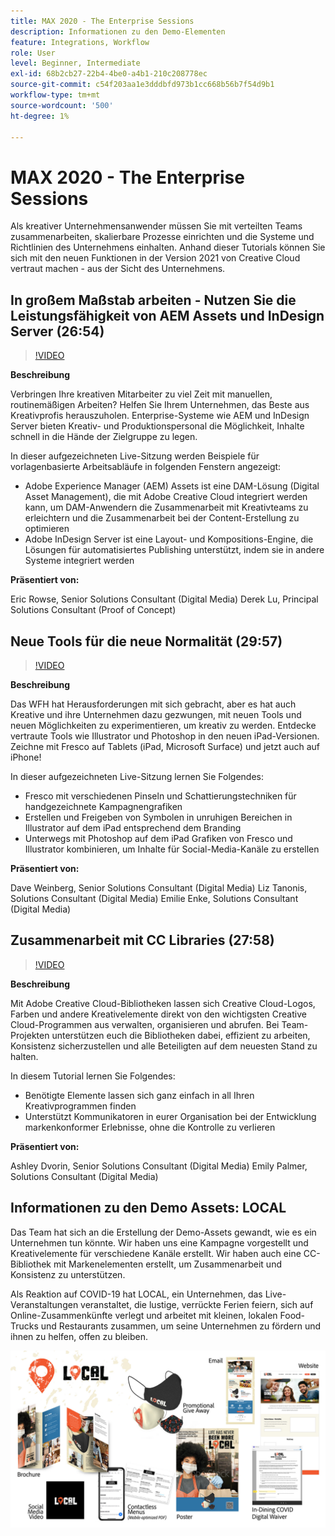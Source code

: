 ```yaml
---
title: MAX 2020 - The Enterprise Sessions
description: Informationen zu den Demo-Elementen
feature: Integrations, Workflow
role: User
level: Beginner, Intermediate
exl-id: 68b2cb27-22b4-4be0-a4b1-210c208778ec
source-git-commit: c54f203aa1e3dddbfd973b1cc668b56b7f54d9b1
workflow-type: tm+mt
source-wordcount: '500'
ht-degree: 1%

---
```


# MAX 2020 - The Enterprise Sessions

Als kreativer Unternehmensanwender müssen Sie mit verteilten Teams zusammenarbeiten, skalierbare Prozesse einrichten und die Systeme und Richtlinien des Unternehmens einhalten. Anhand dieser Tutorials können Sie sich mit den neuen Funktionen in der Version 2021 von Creative Cloud vertraut machen - aus der Sicht des Unternehmens.

## In großem Maßstab arbeiten - Nutzen Sie die Leistungsfähigkeit von AEM Assets und InDesign Server (26:54)

>[!VIDEO](https://video.tv.adobe.com/v/327112?hidetitle=true)

**Beschreibung**

Verbringen Ihre kreativen Mitarbeiter zu viel Zeit mit manuellen, routinemäßigen Arbeiten? Helfen Sie Ihrem Unternehmen, das Beste aus Kreativprofis herauszuholen. Enterprise-Systeme wie AEM und InDesign Server bieten Kreativ- und Produktionspersonal die Möglichkeit, Inhalte schnell in die Hände der Zielgruppe zu legen.

In dieser aufgezeichneten Live-Sitzung werden Beispiele für vorlagenbasierte Arbeitsabläufe in folgenden Fenstern angezeigt:
* Adobe Experience Manager (AEM) Assets ist eine DAM-Lösung (Digital Asset Management), die mit Adobe Creative Cloud integriert werden kann, um DAM-Anwendern die Zusammenarbeit mit Kreativteams zu erleichtern und die Zusammenarbeit bei der Content-Erstellung zu optimieren
* Adobe InDesign Server ist eine Layout- und Kompositions-Engine, die Lösungen für automatisiertes Publishing unterstützt, indem sie in andere Systeme integriert werden

**Präsentiert von:**

Eric Rowse, Senior Solutions Consultant (Digital Media) Derek Lu, Principal Solutions Consultant (Proof of Concept)

## Neue Tools für die neue Normalität (29:57)

>[!VIDEO](https://video.tv.adobe.com/v/328232?hidetitle=true)

**Beschreibung**

Das WFH hat Herausforderungen mit sich gebracht, aber es hat auch Kreative und ihre Unternehmen dazu gezwungen, mit neuen Tools und neuen Möglichkeiten zu experimentieren, um kreativ zu werden. Entdecke vertraute Tools wie Illustrator und Photoshop in den neuen iPad-Versionen. Zeichne mit Fresco auf Tablets (iPad, Microsoft Surface) und jetzt auch auf iPhone!

In dieser aufgezeichneten Live-Sitzung lernen Sie Folgendes:
* Fresco mit verschiedenen Pinseln und Schattierungstechniken für handgezeichnete Kampagnengrafiken
* Erstellen und Freigeben von Symbolen in unruhigen Bereichen in Illustrator auf dem iPad entsprechend dem Branding
* Unterwegs mit Photoshop auf dem iPad Grafiken von Fresco und Illustrator kombinieren, um Inhalte für Social-Media-Kanäle zu erstellen

**Präsentiert von:**

Dave Weinberg, Senior Solutions Consultant (Digital Media) Liz Tanonis, Solutions Consultant (Digital Media) Emilie Enke, Solutions Consultant (Digital Media)

## Zusammenarbeit mit CC Libraries (27:58)

>[!VIDEO](https://video.tv.adobe.com/v/328199?hidetitle=true)

**Beschreibung**

Mit Adobe Creative Cloud-Bibliotheken lassen sich Creative Cloud-Logos, Farben und andere Kreativelemente direkt von den wichtigsten Creative Cloud-Programmen aus verwalten, organisieren und abrufen. Bei Team-Projekten unterstützen euch die Bibliotheken dabei, effizient zu arbeiten, Konsistenz sicherzustellen und alle Beteiligten auf dem neuesten Stand zu halten.

In diesem Tutorial lernen Sie Folgendes:
* Benötigte Elemente lassen sich ganz einfach in all Ihren Kreativprogrammen finden
* Unterstützt Kommunikatoren in eurer Organisation bei der Entwicklung markenkonformer Erlebnisse, ohne die Kontrolle zu verlieren

**Präsentiert von:**

Ashley Dvorin, Senior Solutions Consultant (Digital Media) Emily Palmer, Solutions Consultant (Digital Media)

## Informationen zu den Demo Assets: LOCAL

Das Team hat sich an die Erstellung der Demo-Assets gewandt, wie es ein Unternehmen tun könnte. Wir haben uns eine Kampagne vorgestellt und Kreativelemente für verschiedene Kanäle erstellt. Wir haben auch eine CC-Bibliothek mit Markenelementen erstellt, um Zusammenarbeit und Konsistenz zu unterstützen.

Als Reaktion auf COVID-19 hat LOCAL, ein Unternehmen, das Live-Veranstaltungen veranstaltet, die lustige, verrückte Ferien feiern, sich auf Online-Zusammenkünfte verlegt und arbeitet mit kleinen, lokalen Food-Trucks und Restaurants zusammen, um seine Unternehmen zu fördern und ihnen zu helfen, offen zu bleiben.

![LOKALE Demo-Assets](../assets/demo_local_assets-WIP-v1.jpg)
